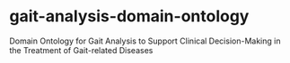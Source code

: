 # gait-analysis-domain-ontology
 Domain Ontology for Gait Analysis to Support Clinical Decision-Making in the Treatment of Gait-related Diseases
